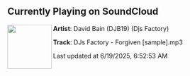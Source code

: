 ## Currently Playing on SoundCloud

[<img align="left" width="100" src="https://i1.sndcdn.com/artworks-u6PoWrMFryP2k0CW-8m8KCg-t500x500.jpg">](https://soundcloud.com/david-bain-124331031/djs-factory-forgiven-sample)

**Artist**: David Bain (DJB19) (Djs Factory) 

**Track**: DJs Factory - Forgiven [sample].mp3

Last updated at 6/19/2025, 6:52:53 AM
